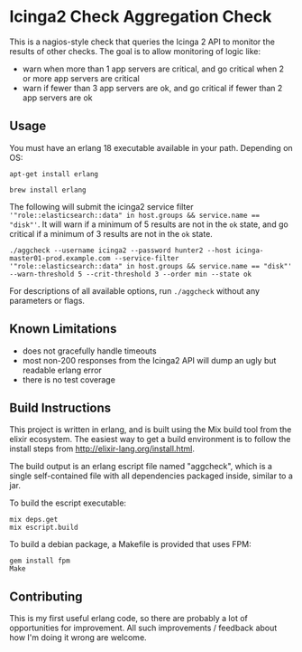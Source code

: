 Icinga2 Check Aggregation Check
===============================

This is a nagios-style check that queries the Icinga 2 API to monitor the
results of other checks. The goal is to allow monitoring of logic like:

* warn when more than 1 app servers are critical, and go critical when 2 or more app servers are critical
* warn if fewer than 3 app servers are ok, and go critical if fewer than 2 app servers are ok

Usage
-----
You must have an erlang 18 executable available in your path. Depending on OS:
```shell
apt-get install erlang
```
```shell
brew install erlang
```

The following will submit the icinga2 service filter
`'"role::elasticsearch::data" in host.groups && service.name == "disk"'`.
It will warn if a minimum of 5 results are not in the `ok` state, and go
critical if a minimum of 3 results are not in the `ok` state.
```shell
./aggcheck --username icinga2 --password hunter2 --host icinga-master01-prod.example.com --service-filter '"role::elasticsearch::data" in host.groups && service.name == "disk"' --warn-threshold 5 --crit-threshold 3 --order min --state ok
```

For descriptions of all available options, run `./aggcheck` without any parameters or flags.

Known Limitations
-----------------

* does not gracefully handle timeouts
* most non-200 responses from the Icinga2 API will dump an ugly but readable erlang error
* there is no test coverage

Build Instructions
------------------

This project is written in erlang, and is built using the Mix build tool from
the elixir ecosystem. The easiest way to get a build environment is to follow
the install steps from http://elixir-lang.org/install.html.

The build output is an erlang escript file named "aggcheck", which is a single
self-contained file with all dependencies packaged inside, similar to a jar.

To build the escript executable:
```shell
mix deps.get
mix escript.build
```

To build a debian package, a Makefile is provided that uses FPM:
```shell
gem install fpm
Make
```


Contributing
------------

This is my first useful erlang code, so there are probably a lot of
opportunities for improvement. All such improvements / feedback about how I'm
doing it wrong are welcome.
